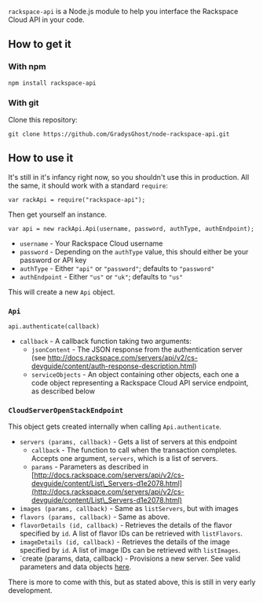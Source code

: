 `rackspace-api` is a Node.js module to help you interface the Rackspace Cloud API in your code.

## How to get it

### With npm

    npm install rackspace-api

### With git

Clone this repository:

    git clone https://github.com/GradysGhost/node-rackspace-api.git

## How to use it

It's still in it's infancy right now, so you shouldn't use this in production. All the same, it should work with a standard `require`:

    var rackApi = require("rackspace-api");

Then get yourself an instance.

    var api = new rackApi.Api(username, password, authType, authEndpoint);

 * `username` - Your Rackspace Cloud username
 * `password` - Depending on the `authType` value, this should either be your password or API key
 * `authType` - Either `"api"` or `"password"`; defaults to `"password"`
 * `authEndpoint` - Either `"us"` or `"uk"`; defaults to `"us"`

This will create a new `Api` object.

### `Api`

    api.authenticate(callback)

 * `callback` - A callback function taking two arguments:
   * `jsonContent` - The JSON response from the authentication server (see http://docs.rackspace.com/servers/api/v2/cs-devguide/content/auth-response-description.html)
   * `serviceObjects` - An object containing other objects, each one a code object representing a Rackspace Cloud API service endpoint, as described below

### `CloudServerOpenStackEndpoint`

This object gets created internally when calling `Api.authenticate`.

 * `servers (params, callback)` - Gets a list of servers at this endpoint
   * `callback` - The function to call when the transaction completes. Accepts one argument, `servers`, which is a list of servers.
   * `params` - Parameters as described in [http://docs.rackspace.com/servers/api/v2/cs-devguide/content/List\_Servers-d1e2078.html](http://docs.rackspace.com/servers/api/v2/cs-devguide/content/List\_Servers-d1e2078.html)
 * `images (params, callback)` - Same as `listServers`, but with images
 * `flavors (params, callback)` - Same as above.
 * `flavorDetails (id, callback)` - Retrieves the details of the flavor specified by `id`. A list of flavor IDs can be retrieved with `listFlavors`.
 * `imageDetails (id, callback)` - Retrieves the details of the image specified by `id`. A list of image IDs can be retrieved with `listImages`.
 * `create (params, data, callback) - Provisions a new server. See valid parameters and data objects [here](http://docs.rackspace.com/servers/api/v2/cs-devguide/content/CreateServers.html).

There is more to come with this, but as stated above, this is still in very early development.
